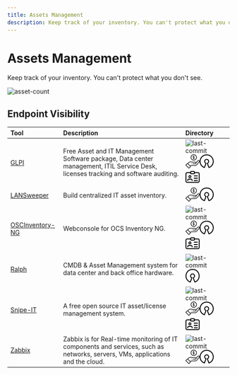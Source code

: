 ```yaml
---
title: Assets Management
description: Keep track of your inventory. You can't protect what you don't see.
---
```


# Assets Management

Keep track of your inventory. You can't protect what you don't see.

![asset-count](https://img.shields.io/badge/Tools%20%26%20Resources%20Available-6-A65F5F?style=for-the-badge)

## Endpoint Visibility

| Tool | Description | Directory |
| :--- | :--- | :--- |
| [GLPI](https://github.com/glpi-project/glpi) | Free Asset and IT Management Software package, Data center management, ITIL Service Desk, licenses tracking and software auditing. | ![last-commit](https://img.shields.io/github/last-commit/glpi-project/glpi?color=a65f5f&style=flat-square) ![freemium-service](../../assets/img/icons/freemium.png)![opensource](../../assets/img/icons/open-source.png) ![register-profile](../../assets/img/icons/registration.png) |
| [LANSweeper](https://www.lansweeper.com/) | Build centralized IT asset inventory. | ![freemium-service](../../assets/img/icons/freemium.png)![opensource](../../assets/img/icons/open-source.png) |
| [OSCInventory-NG](https://github.com/OCSInventory-NG/OCSInventory-ocsreports) | Webconsole for OCS Inventory NG.  | ![last-commit](https://img.shields.io/github/last-commit/OCSInventory-NG/OCSInventory-ocsreports?color=a65f5f&style=flat-square) ![freemium-service](../../assets/img/icons/freemium.png)![opensource](../../assets/img/icons/open-source.png) ![register-profile](../../assets/img/icons/registration.png) |
| [Ralph](https://github.com/allegro/ralph) | CMDB & Asset Management system for data center and back office hardware. | ![last-commit](https://img.shields.io/github/last-commit/allegro/ralph?color=a65f5f&style=flat-square) ![opensource](../../assets/img/icons/open-source.png)  |
| [Snipe-IT](https://github.com/snipe/snipe-it) | A free open source IT asset/license management system. | ![last-commit](https://img.shields.io/github/last-commit/snipe/snipe-it?color=a65f5f&style=flat-square) ![freemium-service](../../assets/img/icons/freemium.png)![opensource](../../assets/img/icons/open-source.png) ![register-profile](../../assets/img/icons/registration.png) |
| [Zabbix](https://github.com/zabbix/zabbix) |  Zabbix is for Real-time monitoring of IT components and services, such as networks, servers, VMs, applications and the cloud.  | ![last-commit](https://img.shields.io/github/last-commit/zabbix/zabbix?color=a65f5f&style=flat-square) ![freemium-service](../../assets/img/icons/freemium.png)![opensource](../../assets/img/icons/open-source.png) |